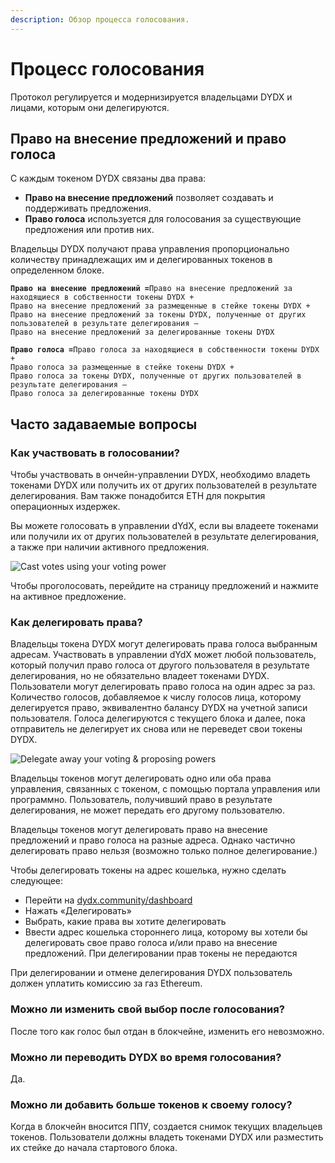 ```yaml
---
description: Обзор процесса голосования.
---
```


# Процесс голосования

Протокол регулируется и модернизируется владельцами DYDX и лицами, которым они делегируются.

## **Право на внесение предложений и право голоса**

С каждым токеном DYDX связаны два права:

* **Право на внесение предложений** позволяет создавать и поддерживать предложения.
* **Право голоса** используется для голосования за существующие предложения или против них.

Владельцы DYDX получают права управления пропорционально количеству принадлежащих им и делегированных токенов в определенном блоке.

**`Право на внесение предложений =`**`Право на внесение предложений за находящиеся в собственности токены DYDX + `\
 `Право на внесение предложений за размещенные в стейке токены DYDX + `\
 `Право на внесение предложений за токены DYDX, полученные от других пользователей в результате делегирования – `\
 `Право на внесение предложений за делегированные токены DYDX`

**`Право голоса =`**`Право голоса за находящиеся в собственности токены DYDX + `\
 `Право голоса за размещенные в стейке токены DYDX + `\
 `Право голоса за токены DYDX, полученные от других пользователей в результате делегирования – `\
 `Право голоса за делегированные токены DYDX`

## Часто задаваемые вопросы

### Как участвовать в голосовании?

Чтобы участвовать в ончейн-управлении DYDX, необходимо владеть токенами DYDX или получить их от других пользователей в результате делегирования. Вам также понадобится ETH для покрытия операционных издержек.

Вы можете голосовать в управлении dYdX, если вы владеете токенами или получили их от других пользователей в результате делегирования, а также при наличии активного предложения.

![Cast votes using your voting power](<.. /.gitbook/assets/image (87).png>)

Чтобы проголосовать, перейдите на страницу предложений и нажмите на активное предложение.

### **Как делегировать права?**

Владельцы токена DYDX могут делегировать права голоса выбранным адресам. Участвовать в управлении dYdX может любой пользователь, который получил право голоса от другого пользователя в результате делегирования, но не обязательно владеет токенами DYDX. Пользователи могут делегировать право голоса на один адрес за раз. Количество голосов, добавляемое к числу голосов лица, которому делегируется право, эквивалентно балансу DYDX на учетной записи пользователя. Голоса делегируются с текущего блока и далее, пока отправитель не делегирует их снова или не переведет свои токены DYDX.

![Delegate away your voting & proposing powers](<.. /.gitbook/assets/image (86).png>)

Владельцы токенов могут делегировать одно или оба права управления, связанных с токеном, с помощью портала управления или программно. Пользователь, получивший право в результате делегирования, не может передать его другому пользователю.

Владельцы токенов могут делегировать право на внесение предложений и право голоса на разные адреса. Однако частично делегировать право нельзя (возможно только полное делегирование.)

Чтобы делегировать токены на адрес кошелька, нужно сделать следующее:

* Перейти на [dydx.community/dashboard](https://dydx.community/dashboard)
* Нажать «Делегировать»
* Выбрать, какие права вы хотите делегировать
* Ввести адрес кошелька стороннего лица, которому вы хотели бы делегировать свое право голоса и/или право на внесение предложений. При делегировании прав токены не передаются

При делегировании и отмене делегирования DYDX пользователь должен уплатить комиссию за газ Ethereum.

### Можно ли изменить свой выбор после голосования?

После того как голос был отдан в блокчейне, изменить его невозможно.

### Можно ли переводить DYDX во время голосования?

Да.

### Можно ли добавить больше токенов к своему голосу?

Когда в блокчейн вносится ППУ, создается снимок текущих владельцев токенов. Пользователи должны владеть токенами DYDX или разместить их стейке до начала стартового блока.
